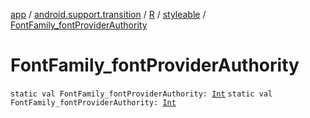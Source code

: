 [app](../../../index.md) / [android.support.transition](../../index.md) / [R](../index.md) / [styleable](index.md) / [FontFamily_fontProviderAuthority](.)

# FontFamily_fontProviderAuthority

`static val FontFamily_fontProviderAuthority: `[`Int`](https://kotlinlang.org/api/latest/jvm/stdlib/kotlin/-int/index.html)
`static val FontFamily_fontProviderAuthority: `[`Int`](https://kotlinlang.org/api/latest/jvm/stdlib/kotlin/-int/index.html)
